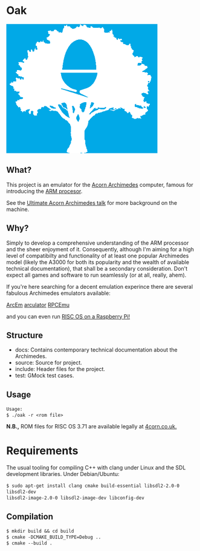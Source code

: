 # Oak

![Oak logo](./docs/oak_logo.png)

## What?

This project is an emulator for the [Acorn Archimedes](https://en.wikipedia.org/wiki/Acorn_Archimedes)
computer, famous for introducing the [ARM procesor](https://en.wikipedia.org/wiki/ARM_Architecture).

See the [Ultimate Acorn Archimedes talk](https://youtube.com/watch?v=Hf67JYkUCHQ) for more background on the machine.

## Why?

Simply to develop a comprehensive understanding of the ARM processor and the sheer
enjoyment of it. Consequently, although I'm aiming for a high level of compatibilty and
functionality of at least one popular Archimedes model (likely the A3000 for both
its popularity and the wealth of available technical documentation), that shall
be a secondary consideration. Don't expect all games and software to run seamlessly
(or at all, really, ahem).

If you're here searching for a decent emulation experince there are several
fabulous Archimedes emulators available:

[ArcEm](http://arcem.sourceforge.net)
[arculator](http://b-em.bbcmicro.com/arculator)
[RPCEmu](https://www.marutan.net/rpcemuspoon)

and you can even run [RISC OS on a Raspberry Pi!](https://www.riscosopen.org/content/downloads/raspberry-pi)

## Structure

* docs: Contains contemporary technical documentation about the Archimedes.
* source: Source for project.
* include: Header files for the project.
* test: GMock test cases.

## Usage

```
Usage:
$ ./oak -r <rom file>
```

**N.B.,** ROM files for RISC OS 3.71 are available legally at [4corn.co.uk.](https://www.4corn.co.uk/articles/rpcemu371win/)

# Requirements

The usual tooling for compiling C++ with clang under Linux and the SDL development libraries. Under Debian/Ubuntu:

```
$ sudo apt-get install clang cmake build-essential libsdl2-2.0-0 libsdl2-dev
libsdl2-image-2.0-0 libsdl2-image-dev libconfig-dev
```

## Compilation

```
$ mkdir build && cd build
$ cmake -DCMAKE_BUILD_TYPE=Debug ..
$ cmake --build .
```

